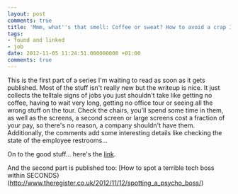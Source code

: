 ```yaml
---
layout: post
comments: true
title: 'Mmm, what''s that smell: Coffee or sweat? How to avoid a crap IT job'
tags:
- found and linked
- job
date: 2012-11-05 11:24:51.000000000 +01:00
comments: true
---
```

This is the first part of a series I'm waiting to read as soon as it gets published. Most of the stuff isn't really new but the writeup is nice. It just collects the telltale signs of jobs you just shouldn't take like getting no coffee, having to wait very long, getting no office tour or seeing all the wrong stuff on the tour. Check the chairs, you'll spend some time in them, as well as the screens, a second screen or large screens cost a fraction of your pay, so there's no reason, a company shouldn't have them. Additionally, the comments add some interesting details like checking the state of the employee restrooms... 

On to the good stuff... here's the [link](http://www.theregister.co.uk/2012/11/05/how_to_do_it_interview/).

And the second part is published too: [How to spot a terrible tech boss within SECONDS}(http://www.theregister.co.uk/2012/11/12/spotting_a_psycho_boss/)
